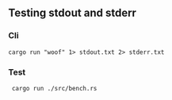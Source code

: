 ## Testing stdout and stderr

### Cli
```
cargo run "woof" 1> stdout.txt 2> stderr.txt
```


### Test

```
 cargo run ./src/bench.rs
```
